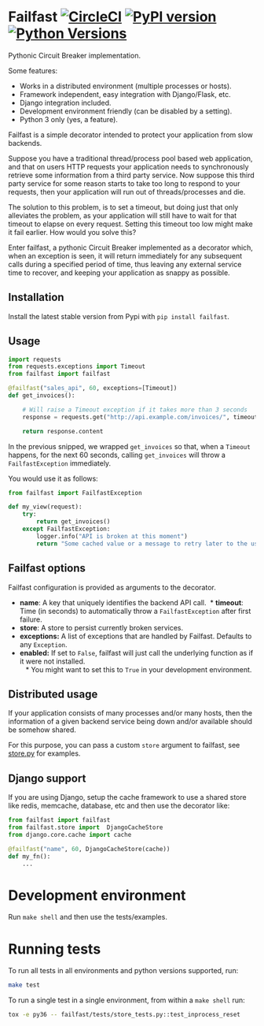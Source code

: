 Failfast [![CircleCI](https://circleci.com/gh/ticketea/failfast.svg?style=svg)](https://circleci.com/gh/ticketea/failfast) [![PyPI version](https://img.shields.io/pypi/v/failfast.svg)]() [![Python Versions](https://img.shields.io/pypi/pyversions/failfast.svg)]()
=======

Pythonic Circuit Breaker implementation.

Some features:

   * Works in a distributed environment (multiple processes or hosts).
   * Framework independent, easy integration with Django/Flask, etc.
   * Django integration included.
   * Development environment friendly (can be disabled by a setting).
   * Python 3 only (yes, a feature).


Failfast is a simple decorator intended to protect your application from slow backends.

Suppose you have a traditional thread/process pool based web application, and that on users
HTTP requests your application needs to synchronously retrieve some information from a third
party service. Now suppose this third party service for some reason starts to take too long
to respond to your requests, then your application will run out of threads/processes and die.

The solution to this problem, is to set a timeout, but doing just that only alleviates the problem,
as your application will still have to wait for that timeout to elapse on every request. Setting
this timeout too low might make it fail earlier. How would you solve this?

Enter failfast, a pythonic Circuit Breaker implemented as a decorator which, when an exception
is seen, it will return immediately for any subsequent calls during a specified period of time, thus
leaving any external service time to recover, and keeping your application as snappy as possible.


Installation
-----------

Install the latest stable version from Pypi with `pip install failfast`.


Usage
-----

```python
import requests
from requests.exceptions import Timeout
from failfast import failfast

@failfast("sales_api", 60, exceptions=[Timeout])
def get_invoices():

    # Will raise a Timeout exception if it takes more than 3 seconds
    response = requests.get("http://api.example.com/invoices/", timeout=3)

    return response.content

```

In the previous snipped, we wrapped `get_invoices` so that, when a `Timeout` happens, for the next
60 seconds, calling `get_invoices` will throw a `FailfastException` immediately.


You would use it as follows:

```python
from failfast import FailfastException

def my_view(request):
    try:
        return get_invoices()
    except FailfastException:
        logger.info("API is broken at this moment")
        return "Some cached value or a message to retry later to the user"

```

Failfast options
----------------

Failfast configuration is provided as arguments to the decorator.

  * **name**: A key that uniquely identifies the backend API call.
  * **timeout**: Time (in seconds) to automatically throw a `FailfastException` after first failure.
  * **store**: A store to persist currently broken services.
  * **exceptions:** A list of exceptions that are handled by Failfast. Defaults to any `Exception`.
  * **enabled:** If set to `False`, failfast will just call the underlying function as if it were not installed.  
    * You might want to set this to `True` in your development environment.

Distributed usage
-----------------

If your application consists of many processes and/or many hosts, then the information
of a given backend service being down and/or available should be somehow shared.

For this purpose, you can pass a custom `store` argument to failfast, see [store.py](failfast/store.py) for examples.


Django support
--------------

If you are using Django, setup the cache framework to use a shared store like redis, memcache, database, etc
and then use the decorator like:
```python
from failfast import failfast
from failfast.store import  DjangoCacheStore
from django.core.cache import cache

@failfast("name", 60, DjangoCacheStore(cache))
def my_fn():
    ...
```

Development environment
=======================

Run `make shell` and then use the tests/examples.


Running tests
=============

To run all tests in all environments and python versions supported, run:

```bash
make test
```

To run a single test in a single environment, from within a `make shell` run:

```bash
tox -e py36 -- failfast/tests/store_tests.py::test_inprocess_reset
```
